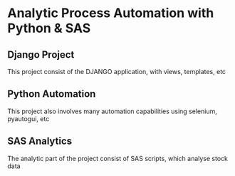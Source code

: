 # Analytic Process Automation with Python & SAS

## Django Project

This project consist of the DJANGO application, with views, templates, etc

## Python Automation

This project also involves many automation capabilities using selenium, pyautogui, etc

## SAS Analytics

The analytic part of the project consist of SAS scripts, which analyse stock data
